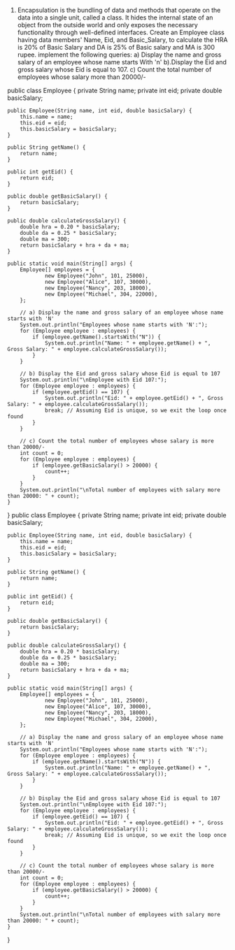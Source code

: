 1.	Encapsulation is the bundling of data and methods that operate on the data into a single unit, called a class. It hides the internal state of an object from the outside world and only exposes the necessary functionality through well-defined interfaces. 
Create an Employee class having data members' Name, Eid, and Basic_Salary, to calculate the HRA is 20% of Basic Salary and DA is 25% of Basic salary and MA is 300 rupee. implement the following queries:
  a) Display the name and gross salary of an employee whose name starts With 'n'
  b).Display the Eid and gross salary whose Eid is equal to 107.
  c)  Count the total number of employees whose salary more than 20000/-







public class Employee {
    private String name;
    private int eid;
    private double basicSalary;

    public Employee(String name, int eid, double basicSalary) {
        this.name = name;
        this.eid = eid;
        this.basicSalary = basicSalary;
    }

    public String getName() {
        return name;
    }

    public int getEid() {
        return eid;
    }

    public double getBasicSalary() {
        return basicSalary;
    }

    public double calculateGrossSalary() {
        double hra = 0.20 * basicSalary;
        double da = 0.25 * basicSalary;
        double ma = 300;
        return basicSalary + hra + da + ma;
    }

    public static void main(String[] args) {
        Employee[] employees = {
                new Employee("John", 101, 25000),
                new Employee("Alice", 107, 30000),
                new Employee("Nancy", 203, 18000),
                new Employee("Michael", 304, 22000),
        };

        // a) Display the name and gross salary of an employee whose name starts with 'N'
        System.out.println("Employees whose name starts with 'N':");
        for (Employee employee : employees) {
            if (employee.getName().startsWith("N")) {
                System.out.println("Name: " + employee.getName() + ", Gross Salary: " + employee.calculateGrossSalary());
            }
        }

        // b) Display the Eid and gross salary whose Eid is equal to 107
        System.out.println("\nEmployee with Eid 107:");
        for (Employee employee : employees) {
            if (employee.getEid() == 107) {
                System.out.println("Eid: " + employee.getEid() + ", Gross Salary: " + employee.calculateGrossSalary());
                break; // Assuming Eid is unique, so we exit the loop once found
            }
        }

        // c) Count the total number of employees whose salary is more than 20000/-
        int count = 0;
        for (Employee employee : employees) {
            if (employee.getBasicSalary() > 20000) {
                count++;
            }
        }
        System.out.println("\nTotal number of employees with salary more than 20000: " + count);
    }
}
public class Employee {
    private String name;
    private int eid;
    private double basicSalary;

    public Employee(String name, int eid, double basicSalary) {
        this.name = name;
        this.eid = eid;
        this.basicSalary = basicSalary;
    }

    public String getName() {
        return name;
    }

    public int getEid() {
        return eid;
    }

    public double getBasicSalary() {
        return basicSalary;
    }

    public double calculateGrossSalary() {
        double hra = 0.20 * basicSalary;
        double da = 0.25 * basicSalary;
        double ma = 300;
        return basicSalary + hra + da + ma;
    }

    public static void main(String[] args) {
        Employee[] employees = {
                new Employee("John", 101, 25000),
                new Employee("Alice", 107, 30000),
                new Employee("Nancy", 203, 18000),
                new Employee("Michael", 304, 22000),
        };

        // a) Display the name and gross salary of an employee whose name starts with 'N'
        System.out.println("Employees whose name starts with 'N':");
        for (Employee employee : employees) {
            if (employee.getName().startsWith("N")) {
                System.out.println("Name: " + employee.getName() + ", Gross Salary: " + employee.calculateGrossSalary());
            }
        }

        // b) Display the Eid and gross salary whose Eid is equal to 107
        System.out.println("\nEmployee with Eid 107:");
        for (Employee employee : employees) {
            if (employee.getEid() == 107) {
                System.out.println("Eid: " + employee.getEid() + ", Gross Salary: " + employee.calculateGrossSalary());
                break; // Assuming Eid is unique, so we exit the loop once found
            }
        }

        // c) Count the total number of employees whose salary is more than 20000/-
        int count = 0;
        for (Employee employee : employees) {
            if (employee.getBasicSalary() > 20000) {
                count++;
            }
        }
        System.out.println("\nTotal number of employees with salary more than 20000: " + count);
    }
}

